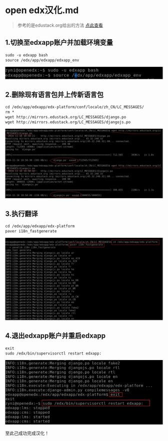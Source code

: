 # open edx汉化.md

> 参考的是edustack.org给出的方法 [点此查看](http://edustack.org/2015/10/26/open-edx-cypress%E5%AE%8C%E6%95%B4%E6%B1%89%E5%8C%96%E8%AF%AD%E8%A8%80%E5%8C%85/)

## 1.切换至edxapp账户并加载环境变量

```
sudo -u edxapp bash
source /edx/app/edxapp/edxapp_env
```
![edx-0](https://github.com/jennyzhang8800/os_platform/blob/master/pictures/edx-0.png)

## 2.删除现有语言包并上传新语言包
```
cd /edx/app/edxapp/edx-platform/conf/locale/zh_CN/LC_MESSAGES/
rm *
wget http://mirrors.edustack.org/LC_MESSAGES/django.po
wget http://mirrors.edustack.org/LC_MESSAGES/djangojs.po

```
![edx-1](https://github.com/jennyzhang8800/os_platform/blob/master/pictures/edx-1.png)

## 3.执行翻译
```
cd /edx/app/edxapp/edx-platform
paver i18n_fastgenerate
```

![edx-2](https://github.com/jennyzhang8800/os_platform/blob/master/pictures/edx-2.png)

## 4.退出edxapp账户并重启edxapp
```
exit
sudo /edx/bin/supervisorctl restart edxapp:
```
![edx-3](https://github.com/jennyzhang8800/os_platform/blob/master/pictures/edx-3.png)

至此己成功完成汉化！
